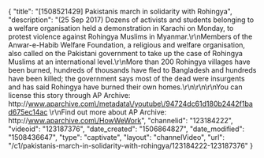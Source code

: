 {
    "title": "[1508521429] Pakistanis march in solidarity with Rohingya",
    "description": "(25 Sep 2017) Dozens of activists and students belonging to a welfare organisation held a demonstration in Karachi on Monday, to protest violence against Rohingya Muslims in Myanmar.\r\nMembers of the Anwar-e-Habib Welfare Foundation, a religious and welfare organisation, also called on the Pakistani government to take up the case of Rohingya Muslims at an international level.\r\nMore than 200 Rohingya villages have been burned, hundreds of thousands have fled to Bangladesh and hundreds have been killed; the government says most of the dead were insurgents and has said Rohingya have burned their own homes.\r\n\r\n\r\nYou can license this story through AP Archive: http:\/\/www.aparchive.com\/metadata\/youtube\/94724dc61d180b2442f1bad675ec14ac \r\nFind out more about AP Archive: http:\/\/www.aparchive.com\/HowWeWork",
    "channelid": "123184222",
    "videoid": "123187376",
    "date_created": "1506864827",
    "date_modified": "1508436647",
    "type": "captivate",
    "layout": "channelVideo",
    "url": "\/c1\/pakistanis-march-in-solidarity-with-rohingya\/123184222-123187376"
}
